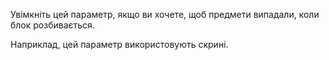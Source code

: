 Увімкніть цей параметр, якщо ви хочете, щоб предмети випадали, коли блок розбивається.

Наприклад, цей параметр використовують скрині.